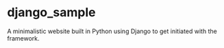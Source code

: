 # django_sample
A minimalistic website built in Python using Django to get initiated with the framework.

